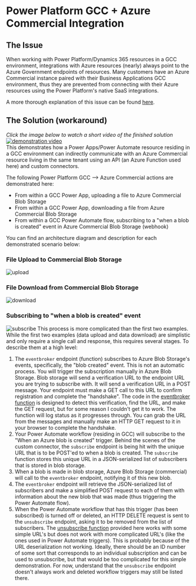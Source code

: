 # Power Platform GCC + Azure Commercial Integration

## The Issue
When working with Power Platform/Dynamics 365 resources in a GCC environment, integrations with Azure resources (nearly) always point to the Azure Government endpoints of resources. Many customers have an Azure Commercial instance paired with their Business Applications GCC environment, thus they are prevented from connecting with their Azure resources using the Power Platform's native SaaS integrations.

A more thorough explanation of this issue can be found [here](https://github.com/microsoft/Federal-Business-Applications/blob/main/whitepapers/power-plat-d365-architecture/README.md#gcc-architecture).

## The Solution (workaround)
*Click the image below to watch a short video of the finished solution*  
[![demonstration video](https://i.imgur.com/y4h6MRJ.jpg)](https://youtu.be/BIdi-6Fiics)  
This demonstrates how a Power Apps/Power Automate resource residing in a GCC environment can indirectly communicate with an Azure Commercial resource living in the same tenant using an API (an Azure Function used here) and custom connectors.

The following Power Platform GCC --> Azure Commercial actions are demonstrated here:
- From within a GCC Power App, uploading a file to Azure Commercial Blob Storage
- From within a GCC Power App, downloading a file from Azure Commercial Blob Storage
- From within a GCC Power Automate flow, subscribing to a "when a blob is created" event in Azure Commercial Blob Storage (webhook)

You can find an architecture diagram and description for each demonstrated scenario below:

### File Upload to Commercial Blob Storage
![upload](https://i.imgur.com/dK3rHkE.png)

### File Download from Commercial Blob Storage
![download](https://i.imgur.com/uTav3wu.png)

### Subscribing to "when a blob is created" event
![subscribe](https://i.imgur.com/xAyxlo8.png)
This process is more complicated than the first two examples. While the first two examples (data upload and data download) are simplistic and only require a single call and response, this requires several stages. To describe them at a high level:
1. The `eventbroker` endpoint (function) subscribes to Azure Blob Storage's events, specifically, the "blob created" event. This is not an automatic process. You will trigger the subscription manually in Azure Blob Storage. Blob storage will send a verification URL to the endpoint URL you are trying to subscribe with. It will send a verification URL in a POST message. Your endpoint must make a GET call to this URL to confirm registration and complete the "handshake". The code in the [eventbroker function](./api/webhooks/EventBroker.cs) is designed to detect this verification, find the URL, and make the GET request, but for some reason I couldn't get it to work. The function will log status as it progresses through. You can grab the URL from the messages and manually make an HTTP GET request to it in your browser to complete the handshake.
2. Your Power Automate workflow (residing in GCC) will subscribe to the "When an Azure blob is created" trigger. Behind the scenes of the custom connector, the `subscribe` endpoint is being hit with the unique URL that is to be POST'ed to when a blob is created. The `subscribe` function stores this unique URL in a JSON-serialized list of subscribers that is stored in blob storage.
3. When a blob is made in blob storage, Azure Blob Storage (commercial) will call to the `eventbroker` endpoint, notifying it of this new blob. 
4. The `eventbroker` endpoint will retrieve the JSON-serialized list of subscribers and make a simplified POST request to each of them with information about the new blob that was made (thus triggering the Power Automate flow).
5. When the Power Automate workflow that has this trigger (has been subscribed) is turned off or deleted, an HTTP DELETE request is sent to the `unsubscribe` endpoint, asking it to be removed from the list of subscribers. The [unsubscribe function](./api/webhooks/unsubscribe.cs) provided here works with some simple URL's but does not work with more complicated URL's (like the ones used in Power Automate triggers). This is probably because of the URL deserialization not working. Ideally, there should be an ID number of some sort that corresponds to an individual subscription and can be used to unsubscribe, but that would be too complicated for this simple demonstration. For now, understand that the `unsubscribe` endpoint doesn't always work and deleted workflow triggers may still be listed there.